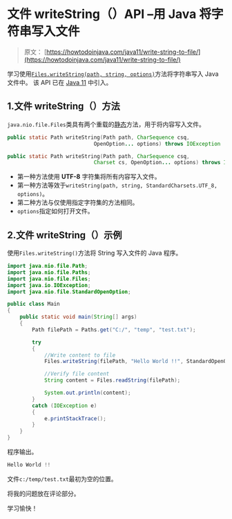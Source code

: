 # 文件 writeString（）API –用 Java 将字符串写入文件

> 原文： [https://howtodoinjava.com/java11/write-string-to-file/](https://howtodoinjava.com/java11/write-string-to-file/)

学习使用[`Files.writeString(path, string, options)`](https://docs.oracle.com/en/java/javase/11/docs/api/java.base/java/nio/file/Files.html#writeString(java.nio.file.Path,java.lang.CharSequence,java.nio.charset.Charset,java.nio.file.OpenOption...))方法将字符串写入 Java 文件中。 该 API 已在 [Java 11](https://howtodoinjava.com/java11/features-enhancements/) 中引入。

## 1.文件 writeString（）方法

`java.nio.file.Files`类具有两个重载的[静态](https://howtodoinjava.com/java/basics/java-static-keyword/)方法，用于将内容写入文件。

```java
public static Path writeString​(Path path, CharSequence csq, 
							OpenOption... options) throws IOException

public static Path writeString​(Path path, CharSequence csq, 
							Charset cs, OpenOption... options) throws IOException

```

*   第一种方法使用 **UTF-8** 字符集将所有内容写入文件。
*   第一种方法等效于`writeString(path, string, StandardCharsets.UTF_8, options)`。
*   第二种方法与仅使用指定字符集的方法相同。
*   `options`指定如何打开文件。

## 2.文件 writeString（）示例

使用`Files.writeString()`方法将 String 写入文件的 Java 程序。

```java
import java.nio.file.Path;
import java.nio.file.Paths;
import java.nio.file.Files;
import java.io.IOException;
import java.nio.file.StandardOpenOption;

public class Main 
{
	public static void main(String[] args) 
	{
		Path filePath = Paths.get("C:/", "temp", "test.txt");

		try 
		{
			//Write content to file
			Files.writeString(filePath, "Hello World !!", StandardOpenOption.APPEND);

			//Verify file content
			String content = Files.readString(filePath);

			System.out.println(content);
		} 
		catch (IOException e) 
		{
			e.printStackTrace();
		}
	}
}

```

程序输出。

```java
Hello World !!

```

文件`c:/temp/test.txt`最初为空的位置。

将我的问题放在评论部分。

学习愉快！